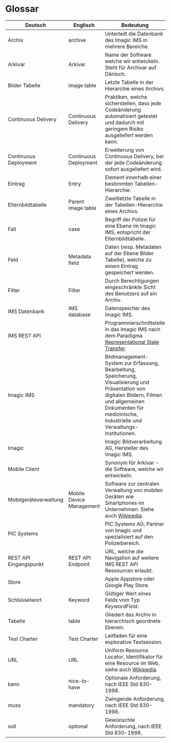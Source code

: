 # Glossar

Deutsch | Englisch | Bedeutung
------- | -------- | ---------
Archiv | archive | Unterteilt die Datenbank des Imagic IMS in mehrere Bereiche.
Arkivar | Arkivar | Name der Software welche wir entwickeln. Steht für Archivar auf Dänisch.
Bilder Tabelle | image table | Letzte Tabelle in der Hierarchie eines Archivs.
Continuous Delivery | Continuous Delivery | Praktiken, welche sicherstellen, dass jede Codeänderung automatisiert getestet und dadurch mit geringem Risiko ausgeliefert werden kann.
Continuous Deployment | Continuous Deployment | Erweiterung von Continuous Delivery, bei der jede Codeänderung sofort ausgeliefert wird.
Eintrag | Entry | Element innerhalb einer bestimmten Tabellen-Hierarchie.
Elternbildtabelle | Parent image table | Zweitletzte Tabelle in der Tabellen-Hierarchie eines Archivs.
Fall | case | Begriff der Polizei für eine Ebene im Imagic IMS, entspricht der Elternbildtabelle.
Feld | Metadata field | Daten (resp. Metadaten auf der Ebene Bilder Tabelle), welche zu einem Eintrag gespeichert werden.
Filter | Filter | Durch Berechtigungen eingeschränkte Sicht des Benutzers auf ein Archiv.
IMS Datenbank | IMS database | Datenspeicher des Imagic IMS.
IMS REST API | |  Programmierschnittstelle in das Imagic IMS nach dem Paradigma [Representational State Transfer](https://de.wikipedia.org/wiki/Representational_State_Transfer).
Imagic IMS | | Bildmanagement-System zur Erfassung, Bearbeitung, Speicherung, Visualisierung und Präsentation von digitalen Bildern, Filmen und allgemeinen Dokumenten für medizinische, industrielle und Verwaltungs-Institutionen.
Imagic | | Imagic Bildverarbeitung AG, Hersteller des Imagic IMS.
Mobile Client | | Synonym für Arkivar - die Software, welche wir entwickeln.
Mobilgeräteverwaltung | Mobile Device Management | Software zur zentralen Verwaltung von mobilen Geräten wie Smartphones im Unternehmen. Siehe auch [Wikipedia](https://de.wikipedia.org/wiki/Mobile-Device-Management).
PIC Systems | | PIC Systems AG, Partner von Imagic und spezialisiert auf den Polizeibereich.
REST API Eingangspunkt | REST API Endpoint | URL, welche die Navigation auf weitere IMS REST API Ressourcen erlaubt.
Store | | Apple Appstore oder Google Play Store.
Schlüsselwort | Keyword | Gültiger Wert eines Felds vom Typ *KeywordField*.
Tabelle | table | Gliedert das Archiv in hierarchisch geordnete Ebenen.
Test Charter | Test Charter | Leitfaden für eine explorative Testsession. 
URL | URL | Uniform Resource Locator, Identifikator für eine Resource im Web, siehe auch [Wikipedia](https://de.wikipedia.org/wiki/Uniform_Resource_Identifier).
kann | nice-to-have | Optionale Anforderung, nach IEEE Std 830-1998.
muss | mandatory | Zwingende Anforderung, nach IEEE Std 830-1998.
soll | optional | Gewünschte Anforderung, nach IEEE Std 830-1998.
